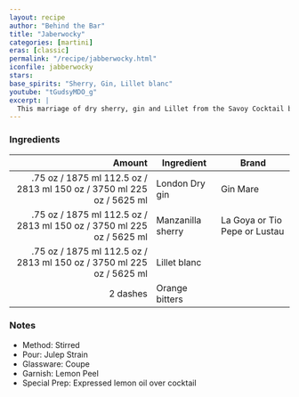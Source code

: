 ```yaml
---
layout: recipe
author: "Behind the Bar"
title: "Jaberwocky"
categories: [martini]
eras: [classic]
permalink: "/recipe/jabberwocky.html"
iconfile: jabberwocky
stars:
base_spirits: "Sherry, Gin, Lillet blanc"
youtube: "tGudsyMDO_g"
excerpt: |
  This marriage of dry sherry, gin and Lillet from the Savoy Cocktail book is a most refined and nuanced sipper.
---
```


### Ingredients

|   Amount | Ingredient        | Brand                         |
| -------: | ----------------- | ----------------------------- |
|   .<span class="onex active">75 oz / 1875 ml</span> <span class="onehalfx">112.5 oz / 2813 ml</span> <span class="twox">150 oz / 3750 ml</span> <span class="threex">225 oz / 5625 ml</span> | London Dry gin    | Gin Mare                      |
|   .<span class="onex active">75 oz / 1875 ml</span> <span class="onehalfx">112.5 oz / 2813 ml</span> <span class="twox">150 oz / 3750 ml</span> <span class="threex">225 oz / 5625 ml</span> | Manzanilla sherry | La Goya or Tio Pepe or Lustau |
|   .<span class="onex active">75 oz / 1875 ml</span> <span class="onehalfx">112.5 oz / 2813 ml</span> <span class="twox">150 oz / 3750 ml</span> <span class="threex">225 oz / 5625 ml</span> | Lillet blanc      |
| 2 dashes | Orange bitters    |

### Notes

- Method: Stirred
- Pour: Julep Strain
- Glassware: Coupe
- Garnish: Lemon Peel
- Special Prep: Expressed lemon oil over cocktail
